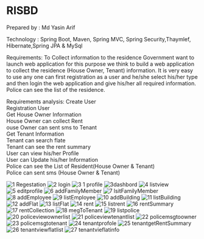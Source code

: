 # RISBD
Prepared by : Md Yasin Arif

Technology : Spring Boot, Maven, Spring MVC, Spring Security,Thaymlef, Hibernate,Spring JPA & MySql

Requirements:
To Collect information to the residence Government want to launch web application for this purpose we think to build a web application to collect the residence (House Owner, Tenant) information. It is very easy to use any one can first registration as a user and he/she select his/her type and then login the web application and give his/her all required information. Police can see the list of the residence. 

Requirements analysis:
Create User <br>
Registration User<br>
Get House Owner Information<br>
House Owner can collect Rent<br>
ouse Owner can sent sms to Tenant<br>
Get Tenant Information<br>
Tenant can search flate<br>
Tenant can see the rent summary<br>
User can view his/her Profile<br>
User can Update his/her Information<br>
Police can see the List of Resident(House Owner & Tenant)<br>
Police can sent sms (House Owner & Tenant)<br>

![1 Regestation](https://user-images.githubusercontent.com/43033523/64924431-84260b80-d806-11e9-8671-857ac3ffb035.png)
![2 login](https://user-images.githubusercontent.com/43033523/64924432-84260b80-d806-11e9-9967-85782605825e.png)
![3 1 profile](https://user-images.githubusercontent.com/43033523/64924433-84bea200-d806-11e9-9c89-7700bb3cea63.png)
![3dashbord](https://user-images.githubusercontent.com/43033523/64924434-85573880-d806-11e9-8347-705f3dcc2e91.png)
![4 listview](https://user-images.githubusercontent.com/43033523/64924435-85573880-d806-11e9-99f8-6adfd57ca2e5.png)
![5 editprofile](https://user-images.githubusercontent.com/43033523/64924436-85efcf00-d806-11e9-83a3-0ce4df3884b5.png)
![6 addFamilyMember](https://user-images.githubusercontent.com/43033523/64924437-85efcf00-d806-11e9-961c-33e05434998b.png)
![7 lsitFamilyMember](https://user-images.githubusercontent.com/43033523/64924438-86886580-d806-11e9-9660-24acebcb31d4.png)
![8 addEmployee](https://user-images.githubusercontent.com/43033523/64924441-8720fc00-d806-11e9-8299-5a2c7cb5d90d.png)
![9 listEmployee](https://user-images.githubusercontent.com/43033523/64924442-87b99280-d806-11e9-90c0-0ad9fb55450e.png)
![10 addBuilding](https://user-images.githubusercontent.com/43033523/64924443-87b99280-d806-11e9-8657-c91aa780c753.png)
![11 listBuilding](https://user-images.githubusercontent.com/43033523/64924444-88522900-d806-11e9-8545-626c7acfe72c.png)
![12 addFlat](https://user-images.githubusercontent.com/43033523/64924445-88522900-d806-11e9-9055-20f23825cfb5.png)
![13 listFlat](https://user-images.githubusercontent.com/43033523/64924446-88522900-d806-11e9-89b5-e4edafa08894.png)
![14 rent](https://user-images.githubusercontent.com/43033523/64924447-8ab48300-d806-11e9-99b3-8ae3aeb45e5d.png)
![15 listrent](https://user-images.githubusercontent.com/43033523/64924448-8ab48300-d806-11e9-9d63-e44076753aec.png)
![16 rentSummary](https://user-images.githubusercontent.com/43033523/64924450-8b4d1980-d806-11e9-9c5b-520d0b474a48.png)
![17 rentCollection](https://user-images.githubusercontent.com/43033523/64924451-8b4d1980-d806-11e9-83f6-bf4c006e5f75.png)
![18 megToTenant](https://user-images.githubusercontent.com/43033523/64924452-8be5b000-d806-11e9-8438-5ca2df445d82.png)
![19 listpolice](https://user-images.githubusercontent.com/43033523/64924453-8be5b000-d806-11e9-946c-2df84850b3ff.png)
![20 policeviewownerlist](https://user-images.githubusercontent.com/43033523/64924455-8c7e4680-d806-11e9-9e9b-3a0f78cf87ce.png)
![21 policeviewtenantlist](https://user-images.githubusercontent.com/43033523/64924456-8d16dd00-d806-11e9-95f9-f03fda158072.png)
![22 policemsgtoowner](https://user-images.githubusercontent.com/43033523/64924457-8d16dd00-d806-11e9-908b-5fa36327a792.png)
![23 policemsgtotenant](https://user-images.githubusercontent.com/43033523/64924458-8daf7380-d806-11e9-8889-2e1c462971f4.png)
![24 tenantprofole](https://user-images.githubusercontent.com/43033523/64924459-8daf7380-d806-11e9-948b-366195819d1b.png)
![25 tenantgetRentSummary](https://user-images.githubusercontent.com/43033523/64924460-8e480a00-d806-11e9-8f57-9b154b04a5d9.png)
![26 tenantviewflatlist](https://user-images.githubusercontent.com/43033523/64924461-8ee0a080-d806-11e9-8104-892462e0ca38.png)
![27 tenantvieflatinfo](https://user-images.githubusercontent.com/43033523/64924462-8ee0a080-d806-11e9-9c7e-2a3492432191.png)
